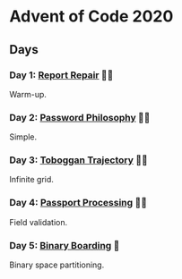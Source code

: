 # Advent of Code 2020

## Days

### Day 1: [Report Repair](day01/README.md) 🌟🌟

Warm-up.

### Day 2: [Password Philosophy](day02/README.md) 🌟🌟

Simple.

### Day 3: [Toboggan Trajectory](day03/README.md) 🌟🌟

Infinite grid.

### Day 4: [Passport Processing](day04/README.md) 🌟🌟

Field validation.

### Day 5: [Binary Boarding](day05/README.md) 🌟

Binary space partitioning.